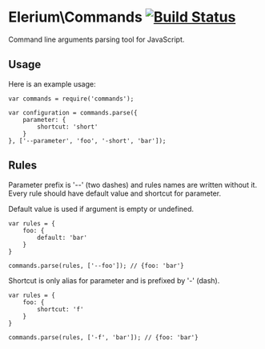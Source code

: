 # Elerium\Commands [![Build Status](https://travis-ci.org/Elerium/Commands.png)](https://travis-ci.org//Elerium/Commands) #
Command line arguments parsing tool for JavaScript.

## Usage ##

Here is an example usage:
```
var commands = require('commands');

var configuration = commands.parse({
	parameter: {
		shortcut: 'short'
	}
}, ['--parameter', 'foo', '-short', 'bar']);
```

## Rules ##
Parameter prefix is '--' (two dashes) and rules names are written without it. Every rule should have default value and shortcut for parameter.

Default value is used if argument is empty or undefined.
```
var rules = {
	foo: {
		default: 'bar'
	}
}

commands.parse(rules, ['--foo']); // {foo: 'bar'}
```

Shortcut is only alias for parameter and is prefixed by '-' (dash).
```
var rules = {
	foo: {
		shortcut: 'f'
	}
}

commands.parse(rules, ['-f', 'bar']); // {foo: 'bar'}
```
